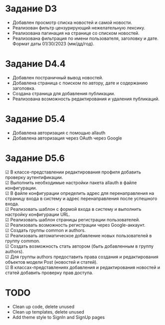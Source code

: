 # Задание D3
- Добавлен просмотр списка новостей и самой новости. 
- Реализован фильтр цензурирующий нежелательную лексику.
- Реализована пагинация на странице со списком новостей.
- Реализована фильтрация по имени пользователя, заголовку и дате. Формат даты 01/30/2023 (мм/дд/год).

# Задание D4.4
- Добавлен постраничный вывод новостей.
- Добавлена страница с поиском по автору, дате и содержанию заголовка.
- Создана страница для добавления публикации.
- Реализована возможность редактирования и удаления публикаций.

# Задание D5.4
- Добавлена авторизация с помощью allauth
- Добавлена авторизация через OAuth через Google

# Задание D5.6
&#9745; В классе-представлении редактирования профиля добавить проверку аутентификации.  
&#9745; Выполнить необходимые настройки пакета allauth в файле конфигурации.  
&#9745; В файле конфигурации определить адрес для перенаправления на страницу входа в систему и адрес перенаправления после успешного входа.  
&#9745; Реализовать шаблон с формой входа в систему и выполнить настройку конфигурации URL.  
&#9745; Реализовать шаблон страницы регистрации пользователей.  
&#9745; Реализовать возможность регистрации через Google-аккаунт.  
&#9745; Создать группы common и authors.  
&#9745; Реализовать автоматическое добавление новых пользователей в группу common.  
&#9745; Создать возможность стать автором (быть добавленным в группу authors).  
&#9745; Для группы authors предоставить права создания и редактирования объектов модели Post (новостей и статей).  
&#9745; В классах-представлениях добавления и редактирования новостей и статей добавить проверку прав доступа.  


# TODO
- Clean up code, delete unused
- Clean up templates, delete unused
- Add theme style to SignIn and SignUp pages